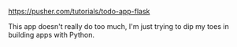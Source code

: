 https://pusher.com/tutorials/todo-app-flask


This app doesn't really do too much, I'm just trying to dip my toes in building apps with Python.
